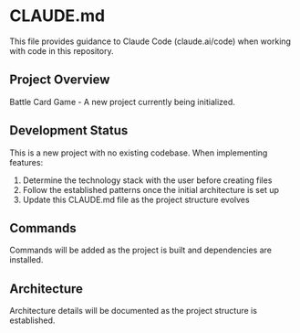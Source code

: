 # CLAUDE.md

This file provides guidance to Claude Code (claude.ai/code) when working with code in this repository.

## Project Overview

Battle Card Game - A new project currently being initialized.

## Development Status

This is a new project with no existing codebase. When implementing features:

1. Determine the technology stack with the user before creating files
2. Follow the established patterns once the initial architecture is set up
3. Update this CLAUDE.md file as the project structure evolves

## Commands

Commands will be added as the project is built and dependencies are installed.

## Architecture

Architecture details will be documented as the project structure is established.